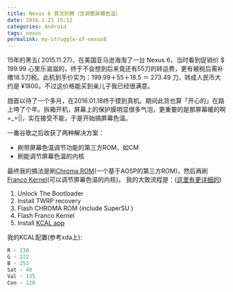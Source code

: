 ```yaml
---
title: Nexus 6 首次折腾（含调整屏幕色温）
date: 2016.1.21 15:12
categories: Android
tags: nexus
permalink: my-struggle-of-nexus6
---
```


15年的黑五( 2015.11.27)，在美国亚马逊海淘了一台 Nexus 6，当时看到促销价 $ 199.99 心里乐滋滋的，终于不会想到后来竟还有55刀的转运费，更有被税后需补缴18.5刀税。此机到手价实为：199.99＋55＋18.5 ＝ 273.49 刀，转成人民币大约是 ¥1800。不过这价格能买到亲儿子我已经很满意。

 翘首以待了一个多月，在2016.01.18终于摸到真机。期间此货也算「开心的」在路上垮了个年。拆箱开机，屏幕上的保护膜明显很多气泡，更重要的是那屏幕暖的啊 =_=||，实在接受不能，于是开始搞屏幕色温。

一番谷歌之后收获了两种解决方案：
- 刷带屏幕色温调节功能的第三方ROM，如CM
- 刷能调节屏幕色温的内核

最终我的搞法是刷[Chroma ROM](http://forum.xda-developers.com/nexus-6/development/rom-chroma-01-11-2015-t3000003)(一个基于AOSP的第三方ROM)，然后再刷[Franco Kernel](http://forum.xda-developers.com/nexus-6/orig-development/kernel-franco-kernel-r1-t2987173)(可以调节屏幕色温的内核)。
我的大致流程是：([这里有更详细的](http://forum.xda-developers.com/nexus-6/general/how-to-nexus-6-one-beginners-guide-t2948481))
1. Unlock The Bootloader
2. Install TWRP recovery
3. Flash CHROMA ROM (include SuperSU )
4. Flash Franco Kernel
5. Install [KCAL app](http://downloads.codefi.re/savoca/kcal)

我的KCAL配置(参考xda上):
```JAVA
R · 230
G · 222
B · 253
Sat · 40
Val · 135
Con · 120
```
